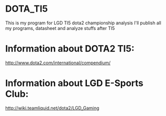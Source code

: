 # DOTA_TI5
This is my program for LGD TI5 dota2 championship analysis
I'll publish all my programs, datasheet and analyze stuffs after TI5


# Information about DOTA2 TI5:
http://www.dota2.com/international/compendium/

# Information about LGD E-Sports Club:
http://wiki.teamliquid.net/dota2/LGD_Gaming
